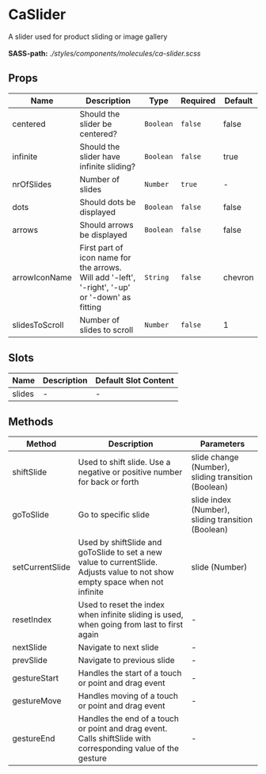 # CaSlider

A slider used for product sliding or image gallery<br><br> **SASS-path:** _./styles/components/molecules/ca-slider.scss_

## Props

<!-- @vuese:CaSlider:props:start -->
|Name|Description|Type|Required|Default|
|---|---|---|---|---|
|centered|Should the slider be centered?|`Boolean`|`false`|false|
|infinite|Should the slider have infinite sliding?|`Boolean`|`false`|true|
|nrOfSlides|Number of slides|`Number`|`true`|-|
|dots|Should dots be displayed|`Boolean`|`false`|false|
|arrows|Should arrows be displayed|`Boolean`|`false`|false|
|arrowIconName|First part of icon name for the arrows. Will add '-left', '-right', '-up' or '-down' as fitting|`String`|`false`|chevron|
|slidesToScroll|Number of slides to scroll|`Number`|`false`|1|

<!-- @vuese:CaSlider:props:end -->


## Slots

<!-- @vuese:CaSlider:slots:start -->
|Name|Description|Default Slot Content|
|---|---|---|
|slides|-|-|

<!-- @vuese:CaSlider:slots:end -->


## Methods

<!-- @vuese:CaSlider:methods:start -->
|Method|Description|Parameters|
|---|---|---|
|shiftSlide|Used to shift slide. Use a negative or positive number for back or forth|slide change (Number), sliding transition (Boolean)|
|goToSlide|Go to specific slide|slide index (Number), sliding transition (Boolean)|
|setCurrentSlide|Used by shiftSlide and goToSlide to set a new value to currentSlide. Adjusts value to not show empty space when not infinite|slide (Number)|
|resetIndex|Used to reset the index when infinite sliding is used, when going from last to first again|-|
|nextSlide|Navigate to next slide|-|
|prevSlide|Navigate to previous slide|-|
|gestureStart|Handles the start of a touch or point and drag event|-|
|gestureMove|Handles moving of a touch or point and drag event|-|
|gestureEnd|Handles the end of a touch or point and drag event. Calls shiftSlide with corresponding value of the gesture|-|

<!-- @vuese:CaSlider:methods:end -->


